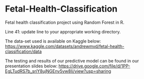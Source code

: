 # Fetal-Health-Classification

Fetal health classification project using Random Forest in R.

Line 41: update line to your appropriate working directory.

The data-set used is available on Kaggle below: 
https://www.kaggle.com/datasets/andrewmvd/fetal-health-classification/data

The testing and results of our predictive model can be found in our presentation slides below:
https://drive.google.com/file/d/1PP-EgLTudRS7b_sriY8ujNGEnv5vw8Ii/view?usp=sharing
